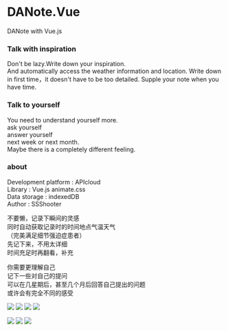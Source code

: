 # DANote.Vue
DANote with Vue.js    
### Talk with inspiration             
Don't be lazy.Write down your inspiration.    
And automatically access the weather information and location.
Write down in first time，it doesn't have to be too detailed.
Supple your note when you have time. 
   
### Talk to yourself        
You need to understand yourself more.       
ask yourself        
answer yourself     
next week or next month.    
Maybe there is a completely different feeling.    
   
### about
Development platform : APIcloud        
Library : Vue.js animate.css         
Data storage : indexedDB               
Author : SSShooter

不要懒，记录下瞬间的灵感   
同时自动获取记录时的时间地点气温天气             
（完美满足细节强迫症患者）          
先记下来，不用太详细             
时间充足时再翻看，补充             
         
你需要更理解自己   
记下一些对自己的提问     
可以在几星期后，甚至几个月后回答自己提出的问题         
或许会有完全不同的感受    

![](about/kai_screenshot1.jpg)
![](about/kai_screenshot2.jpg)
![](about/kai_screenshot3.jpg)
![](about/kai_screenshot4.jpg)

![](about/answer_small.gif)
![](about/save_small.gif)
![](about/del_small.gif)
